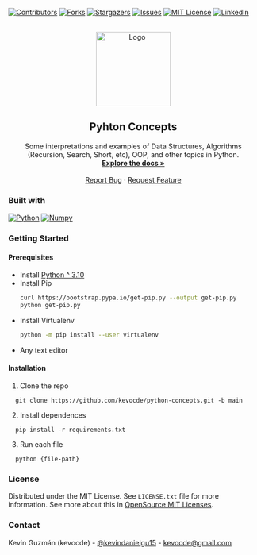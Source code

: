 [![Contributors][contributors-shield]][contributors-url]
[![Forks][forks-shield]][forks-url]
[![Stargazers][stars-shield]][stars-url]
[![Issues][issues-shield]][issues-url]
[![MIT License][license-shield]][license-url]
[![LinkedIn][linkedin-shield]][linkedin-url]

<br />
<div align="center">
  <a href="https://github.com/kevocde/python-concepts">
    <img src="https://media.geeksforgeeks.org/wp-content/uploads/20211118125839/PythonDataStructuresandAlgorithms.png" alt="Logo" height="150">
  </a>
  <h2 align="center">Pyhton Concepts</h2>
  <p align="center">
    Some interpretations and examples of Data Structures, Algorithms (Recursion, Search, Short, etc), OOP, and other topics in Python.
    <br />
    <a href="https://github.com/kevocde/python-concepts"><strong>Explore the docs »</strong></a>
    <br />
    <br />
    <a href="https://github.com/kevocde/python-concepts/issues">Report Bug</a>
    ·
    <a href="https://github.com/kevocde/python-concepts/issues">Request Feature</a>
  </p>
</div>

### Built with
[![Python][Python.com]][Python-url] [![Numpy][Numpy.com]][Numpy-url]

### Getting Started
#### Prerequisites
* Install [Python ^ 3.10](https://www.python.org/downloads/)
* Install Pip
  ```sh
  curl https://bootstrap.pypa.io/get-pip.py --output get-pip.py
  python get-pip.py 
  ```
* Install Virtualenv
  ```sh
  python -m pip install --user virtualenv
  ```
* Any text editor

#### Installation

1. Clone the repo
  ```shell
    git clone https://github.com/kevocde/python-concepts.git -b main
  ```
2. Install dependences
  ```shell
    pip install -r requirements.txt
  ```
3. Run each file
  ```shell
    python {file-path}
  ```

### License
Distributed under the MIT License. See `LICENSE.txt` file for more information.
See more about this in [OpenSource MIT Licenses](https://opensource.org/licenses/MIT).

### Contact
Kevin Guzmán (kevocde) - [@kevindanielgu15](https://twitter.com/KevinDanielGu15) - [kevocde@gmail.com](mailto:kevocde@gmail.com)

[contributors-shield]: https://img.shields.io/github/contributors/kevocde/python-concepts.svg?style=for-the-badge
[contributors-url]: https://github.com/kevocde/python-concepts/graphs/contributors
[forks-shield]: https://img.shields.io/github/forks/kevocde/python-concepts.svg?style=for-the-badge
[forks-url]: https://github.com/kevocde/python-concepts/network/members
[stars-shield]: https://img.shields.io/github/stars/kevocde/python-concepts.svg?style=for-the-badge
[stars-url]: https://github.com/kevocde/python-concepts/stargazers
[issues-shield]: https://img.shields.io/github/issues/kevocde/python-concepts.svg?style=for-the-badge
[issues-url]: https://github.com/kevocde/python-concepts/issues
[license-shield]: https://img.shields.io/github/license/kevocde/python-concepts.svg?style=for-the-badge&logo=mit
[license-url]: https://github.com/kevocde/python-concepts/blob/main/LICENSE.txt
[linkedin-shield]: https://img.shields.io/badge/-LinkedIn-black.svg?style=for-the-badge&logo=linkedin&colorB=555
[linkedin-url]: https://www.linkedin.com/in/kevocode



[Python.com]: https://img.shields.io/badge/python-3776AB.svg?style=for-the-badge&logo=python&logoColor=white
[Python-url]: https://www.python.org/
[Numpy.com]: https://img.shields.io/badge/numpy-013243?style=for-the-badge&logo=numpy&&logoColor=white
[Numpy-url]: https://numpy.org/
